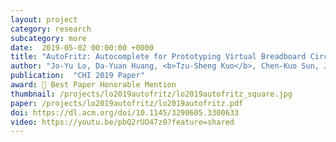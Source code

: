 ```yaml
---
layout: project
category: research
subcategory: more
date:  2019-05-02 00:00:00 +0000
title: "AutoFritz: Autocomplete for Prototyping Virtual Breadboard Circuits"
author: "Jo-Yu Lo, Da-Yuan Huang, <b>Tzu-Sheng Kuo</b>, Chen-Kuo Sun, Jun Gong, Teddy Seyed, Xing-Dong Yang, Bing-Yu Chen"
publication:  "CHI 2019 Paper"
award: 🏅 Best Paper Honorable Mention
thumbnail: /projects/lo2019autofritz/lo2019autofritz_square.jpg
paper: /projects/lo2019autofritz/lo2019autofritz.pdf
doi: https://dl.acm.org/doi/10.1145/3290605.3300633
video: https://youtu.be/pbQ2rUO47z0?feature=shared
---
```

